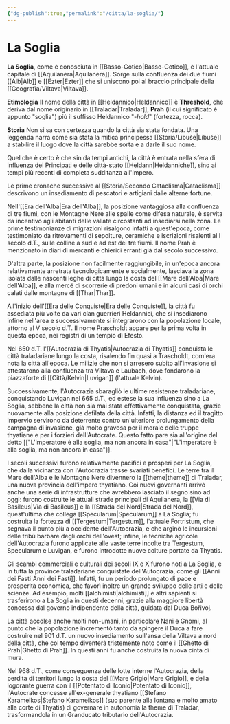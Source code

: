 ```yaml
---
{"dg-publish":true,"permalink":"/citta/la-soglia/"}
---
```


# La Soglia

**La Soglia**, come è conosciuta in [[Basso-Gotico\|Basso-Gotico]], è l'attuale capitale di [[Aquilanera\|Aquilanera]]. Sorge sulla confluenza dei due fiumi [[Alb\|Alb]] e [[Ezter\|Ezter]] che si uniscono poi al braccio principale della [[Geografia/Viltava\|Viltava]].

**Etimologia**
 Il nome della città in [[Heldannico\|Heldannico]] è **Threshold**, che deriva dal nome originario in [[Traladar\|Traladar]], **Prah** (il cui significato è appunto "soglia") più il suffisso Heldannico "-*hold*" (fortezza, rocca). 

**Storia**
 Non si sa con certezza quando la città sia stata fondata. Una leggenda narra come sia stata la mitica principessa [[Storia/Libuše\|Libuše]] a stabilire il luogo dove la città sarebbe sorta e a darle il suo nome. 
 
 Quel che è certo è che sin da tempi antichi, la città è entrata nella sfera di influenza dei Principati e delle città-stato [[Heldann\|Heldanniche]], sino ai tempi più recenti di completa sudditanza all'Impero. 

 Le prime cronache successive al [[Storia/Secondo Cataclisma\|Cataclisma]] descrivono un insediamento di pescatori e artigiani dalle alterne fortune. 

 Nell'[[Era dell'Alba\|Era dell'Alba]], la posizione vantaggiosa alla confluenza di tre fiumi, con le Montagne Nere alle spalle come difesa naturale, è servita da incentivo agli abitanti delle vallate circostanti ad insediarsi nella zona. Le prime testimonianze di migrazioni risalgono infatti a quest'epoca, come testimoniato da ritrovamenti di sepolture, ceramiche e iscrizioni risalenti al I secolo d.T., sulle colline a sud e ad est dei tre fiumi. Il nome Prah è menzionato in diari di mercanti e chierici erranti già dal secolo successivo. 

 D'altra parte, la posizione non facilmente raggiungibile, in un'epoca ancora relativamente arretrata tecnologicamente e socialmente, lasciava la zona isolata dalle nascenti leghe di città lungo la costa del [[Mare dell'Alba\|Mare dell'Alba]], e alla mercé di scorrerie di predoni umani e in alcuni casi di orchi calati dalle montagne di [[Thar\|Thar]]. 

 All'inizio dell'[[Era delle Conquiste\|Era delle Conquiste]], la città fu assediata più volte da vari clan guerrieri Heldannici, che si insediarono infine nell'area e successivamente si integrarono con la popolazione locale, attorno al V secolo d.T. Il nome Prascholdt appare per la prima volta in questa epoca, nei registri di un tempio di Efesto. 

 Nel 650 d.T. l'[[Autocrazia di Thyatis\|Autocrazia di Thyatis]] conquista le città traladariane lungo la costa, risalendo fin quasi a Trascholdt, com'era nota la città all'epoca. Le milizie che non si arresero subito all'invasione si attestarono alla confluenza tra Viltava e Laubach, dove fondarono la piazzaforte di [[Città/Kelvin\|Luvigan]] (l'attuale Kelvin). 

 Successivamente, l'Autocrazia sbaragliò le ultime resistenze traladariane, conquistando Luvigan nel 665 d.T., ed estese la sua influenza sino a La Soglia, sebbene la città non sia mai stata effettivamente conquistata, grazie nuovamente alla posizione defilata della città. 
 Infatti, la distanza ed il tragitto impervio servirono da deterrente contro un'ulteriore prolungamento della campagna di invasione, già molto gravosa per il morale delle truppe thyatiane e per i forzieri dell'Autocrate. Questo fatto pare sia all'origine del detto [["L'imperatore è alla soglia, ma non ancora in casa"\|"L'imperatore è alla soglia, ma non ancora in casa"]]. 

 I secoli successivi furono relativamente pacifici e prosperi per La Soglia, che dalla vicinanza con l'Autocrazia trasse svariati benefici. Le terre tra il Mare dell'Alba e le Montagne Nere divennero la [[theme\|theme]] di Traladar, una nuova provincia dell'impero thyatiano. Coi nuovi governanti arrivò anche una serie di infrastrutture che avrebbero lasciato il segno sino ad oggi: furono costruite le attuali strade principali di Aquilanera, la [[Via di Basileus\|Via di Basileus]] e la [[Strada del Nord\|Strada del Nord]], quest'ultima che collega [[Specularum\|Specularum]] a La Soglia; fu costruita la fortezza di [[Tergestum\|Tergestum]], l'attuale Fortristum, che segnava il punto più a occidente dell'Autocrazia, e che arginò le incursioni delle tribù barbare degli orchi dell'ovest; infine, le tecniche agricole dell'Autocrazia furono applicate alle vaste terre incolte tra Tergestum, Specularum e Luvigan, e furono introdotte nuove colture portate da Thyatis. 

 Gli scambi commerciali e culturali dei secoli IX e X furono noti a La Soglia, e in tutta la province traladariane conquistate dell'Autocrazia, come gli [[Anni dei Fasti\|Anni dei Fasti]]. Infatti, fu un periodo prolungato di pace e prosperità economica, che favorì inoltre un grande sviluppo delle arti e delle scienze. Ad esempio, molti [[alchimisti\|alchimisti]] e altri sapienti si trasferirono a La Soglia in questi decenni, grazie alla maggiore libertà concessa dal governo indipendente della città, guidata dal Duca Bořivoj. 

 La città accolse anche molti non-umani, in particolare Nani e Gnomi, al punto che la popolazione incrementò tanto da spingere il Duca a fare costruire nel 901 d.T. un nuovo insediamento sull'ansa della Viltava a nord della città, che col tempo diventerà tristemente noto come il [[Ghetto di Prah\|Ghetto di Prah]]. In questi anni fu anche costruita la nuova cinta di mura. 

 Nel 968 d.T., come conseguenza delle lotte interne l'Autocrazia, della perdita di territori lungo la costa del [[Mare Grigio\|Mare Grigio]], e della logorante guerra con il [[Potentato di Iconio\|Potentato di Iconio]], l'Autocrate concesse all'ex-generale thyatiano [[Stefano Karameikos\|Stefano Karameikos]] (suo parente alla lontana e molto amato alla corte di Thyatis) di governare in autonomia la theme di Traladar, trasformandola in un Granducato tributario dell'Autocrazia. 





